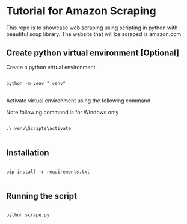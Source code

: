 # Tutorial for Amazon Scraping

This repo is to showcase web scraping using scripting in python with beautiful soup library. The website that will be scraped is amazon.com


## Create python virtual environment [Optional]

Create a python virtual environment
<pre>
<code>
python -m venv ".venv"
</code>
</pre>

Activate virtual environment using the following command

Note following command is for Windows only
<pre>
<code>
.\.venv\Scripts\activate
</code>
</pre>


## Installation

<pre>
<code>
pip install -r requirements.txt
</code>
</pre>


## Running the script

<pre>
<code>
python scrape.py
</code>
</pre>